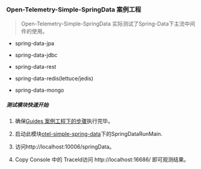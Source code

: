 ### Open-Telemetry-Simple-SpringData 案例工程

> Open-Telemetry-Simple-SpringData 实际测试了Spring-Data下主流中间件的使用。
- spring-data-jpa

- spring-data-jdbc

- spring-data-rest

- spring-data-redis(lettuce/jedis)

- spring-data-mongo


##### 测试模块快速开始

1. 确保[Guides 案例工程下的步骤](../README.md)执行完毕。

2. 启动此模块[otel-simple-spring-data](https://github.com/chenmudu/open-telemetry-java-guides/tree/master/otel-simple-spring-data/src/main/java/org/chenmudu/otel/springdata)下的SpringDataRunMain.

3. 访问http://localhost:10006/springData。

4. Copy Console 中的 TraceId访问 http://localhost:16686/ 即可观测结果。